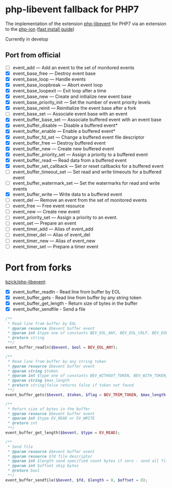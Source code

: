 php-libevent fallback for PHP7
===

The implementation of the extension [php-libevent](http://php.net/manual/en/book.libevent.php) for PHP7 
via an extension to the [php-ion](https://github.com/php-ion/php-ion) ([fast install guide](https://github.com/php-ion/php-ion/blob/master/docs/install.md#ionizer))


Currently in develop

## Port from official

 - [ ] event_add — Add an event to the set of monitored events
 - [x] event_base_free — Destroy event base
 - [x] event_base_loop — Handle events
 - [x] event_base_loopbreak — Abort event loop
 - [x] event_base_loopexit — Exit loop after a time
 - [x] event_base_new — Create and initialize new event base
 - [x] event_base_priority_init — Set the number of event priority levels
 - [x] event_base_reinit — Reinitialize the event base after a fork
 - [ ] event_base_set — Associate event base with an event
 - [x] event_buffer_base_set — Associate buffered event with an event base
 - [x] event_buffer_disable — Disable a buffered event*
 - [x] event_buffer_enable — Enable a buffered event*
 - [x] event_buffer_fd_set — Change a buffered event file descriptor
 - [x] event_buffer_free — Destroy buffered event
 - [x] event_buffer_new — Create new buffered event
 - [x] event_buffer_priority_set — Assign a priority to a buffered event
 - [x] event_buffer_read — Read data from a buffered event
 - [x] event_buffer_set_callback — Set or reset callbacks for a buffered event
 - [ ] event_buffer_timeout_set — Set read and write timeouts for a buffered event
 - [ ] event_buffer_watermark_set — Set the watermarks for read and write events
 - [x] event_buffer_write — Write data to a buffered event
 - [ ] event_del — Remove an event from the set of monitored events
 - [ ] event_free — Free event resource
 - [ ] event_new — Create new event
 - [ ] event_priority_set — Assign a priority to an event.
 - [ ] event_set — Prepare an event
 - [ ] event_timer_add — Alias of event_add
 - [ ] event_timer_del — Alias of event_del
 - [ ] event_timer_new — Alias of event_new
 - [ ] event_timer_set — Prepare a timer event
 
# Port from forks

[bzick/php-libevent](https://github.com/bzick/php-libevent):

 - [x] event_buffer_readln - Read line from buffer by EOL
 - [x] event_buffer_gets - Read line from buffer by any string token
 - [x] event_buffer_get_length - Return size of bytes in the buffer
 - [x] event_buffer_sendfile - Send a file

```php
/**
 * Read line from buffer by EOL
 * @param resource $bevent buffer event
 * @param int $type one of constants BEV_EOL_ANY, BEV_EOL_CRLF, BEV_EOL_CRLF_STRICT, BEV_EOL_LF
 * @return string
 **/
event_buffer_readln($bevent, $eol = BEV_EOL_ANY);

/**
 * Read line from buffer by any string token
 * @param resource $bevent buffer event
 * @param string $token
 * @param int $type one of constants BEV_WITHOUT_TOKEN, BEV_WITH_TOKEN, BEV_TRIM_TOKEN
 * @param string $max_length
 * @return string|false returns false if token not found
 **/
event_buffer_gets($bevent, $token, $flag = BEV_TRIM_TOKEN, $max_length = 0);

/**
 * Return size of bytes in the buffer
 * @param resource $bevent buffer event
 * @param int $type EV_READ or EV_WRITE
 * @return int
 **/
event_buffer_get_length($bevent, $type = EV_READ);

/**
 * Send file
 * @param resource $bevent buffer event
 * @param resource $fd file descriptor
 * @param int $length send specified count bytes if zero - send all file
 * @param int $offset skip bytes
 * @return bool
 **/
event_buffer_sendfile($bevent, $fd, $length = 0, $offset = 0);
```
